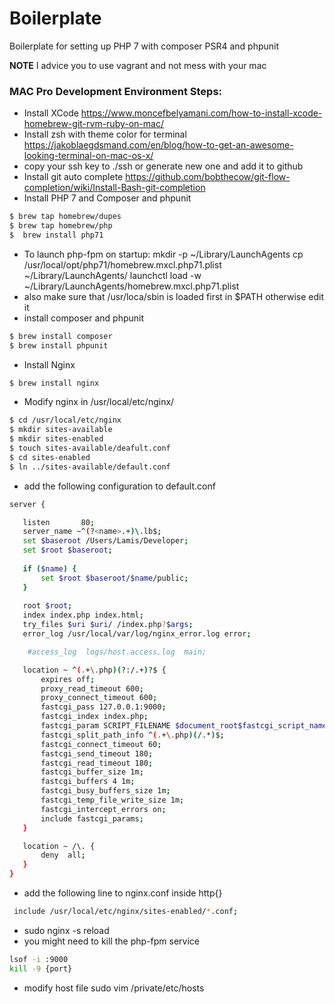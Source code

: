 # Boilerplate 

Boilerplate for setting up PHP 7 with composer PSR4 and phpunit

**NOTE** I advice you to use vagrant and not mess with your mac

### MAC Pro Development Environment Steps: 
* Install XCode https://www.moncefbelyamani.com/how-to-install-xcode-homebrew-git-rvm-ruby-on-mac/
* Install zsh with theme color for terminal https://jakoblaegdsmand.com/en/blog/how-to-get-an-awesome-looking-terminal-on-mac-os-x/
* copy your ssh key to ./ssh or generate new one and add it to github
* Install git auto complete https://github.com/bobthecow/git-flow-completion/wiki/Install-Bash-git-completion
*  Install PHP 7 and Composer and phpunit
```sh
$ brew tap homebrew/dupes
$ brew tap homebrew/php
$  brew install php71
```
* To launch php-fpm on startup:
    mkdir -p ~/Library/LaunchAgents
    cp /usr/local/opt/php71/homebrew.mxcl.php71.plist ~/Library/LaunchAgents/
    launchctl load -w ~/Library/LaunchAgents/homebrew.mxcl.php71.plist
* also make sure that /usr/loca/sbin is loaded first in $PATH otherwise edit it
* install composer and phpunit
```sh
$ brew install composer
$ brew install phpunit
```
*  Install Nginx
```sh
$ brew install nginx
```
* Modify nginx in /usr/local/etc/nginx/
```sh
$ cd /usr/local/etc/nginx
$ mkdir sites-available
$ mkdir sites-enabled
$ touch sites-available/deafult.conf
$ cd sites-enabled
$ ln ../sites-available/default.conf
```
* add the following configuration to default.conf
```sh
server {

   listen       80;
   server_name ~^(?<name>.+)\.lb$;
   set $baseroot /Users/Lamis/Developer;
   set $root $baseroot;
   
   if ($name) {
       set $root $baseroot/$name/public;
   } 
  
   root $root;
   index index.php index.html;
   try_files $uri $uri/ /index.php?$args;
   error_log /usr/local/var/log/nginx_error.log error;

    #access_log  logs/host.access.log  main;

   location ~ ^(.+\.php)(?:/.+)?$ {
       expires off;
       proxy_read_timeout 600;
       proxy_connect_timeout 600;
       fastcgi_pass 127.0.0.1:9000;
       fastcgi_index index.php;
       fastcgi_param SCRIPT_FILENAME $document_root$fastcgi_script_name;
       fastcgi_split_path_info ^(.+\.php)(/.*)$;
       fastcgi_connect_timeout 60;
       fastcgi_send_timeout 180;
       fastcgi_read_timeout 180;
       fastcgi_buffer_size 1m;
       fastcgi_buffers 4 1m;
       fastcgi_busy_buffers_size 1m;
       fastcgi_temp_file_write_size 1m;
       fastcgi_intercept_errors on;
       include fastcgi_params;
   }

   location ~ /\. {
       deny  all;
   }
}

```
* add the following line to nginx.conf inside http{}
```sh
 include /usr/local/etc/nginx/sites-enabled/*.conf;

```
* sudo nginx -s reload
* you might need to kill the php-fpm service
```sh
lsof -i :9000
kill -9 {port}
```
* modify host file  sudo vim /private/etc/hosts